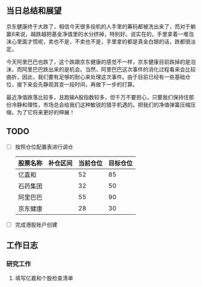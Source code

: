 ## 当日总结和展望

京东健康终于大跌了，相信今天很多投机的人手里的筹码都被洗出来了，而对于躺赢8来说，越跌越把基金净值里的水分挤掉，特别好。说实在的，手里拿着一堆泡沫心里面才慌呢，卖也不是，不卖也不是，手里拿的都是真金白银的话，跌都很淡定。

今天阿里巴巴也跌了，这个跌跟京东健康的感觉不一样，京东健康目前跌掉的是泡沫，而阿里巴巴跌出来的是机会。当然，阿里巴巴这次事件的消化过程看来会比较曲折，因此，我们要有足够的耐心来处理这次事件。由于目前已经有一些基础仓位，接下来会先静观其变一段时间，再做下一步的打算。

最近净值跌落比较多，且跑输A股指数较多，但千万不要担心，只要我们保持住那份冷静和理性，市场总会给我们这种敏锐的猎手机遇的。把我们的净值弹簧压缩压缩，为了它将来更好的伸展！

## TODO

- [ ] 按照仓位配置表进行调仓

  | 股票名称 | 补仓区间 | 当前仓位 | 目标仓位 |
  | -------- | -------- | -------- | -------- |
  | 亿嘉和   |          | 52       | 85       |
  | 石药集团 |          | 32       | 50       |
  | 阿里巴巴 |          | 55       | 90       |
  | 京东健康 |          | 28       | 30       |

- [ ] 完成港股账户创建

## 工作日志

### 研究工作

1. 填写亿嘉和个股检查清单

